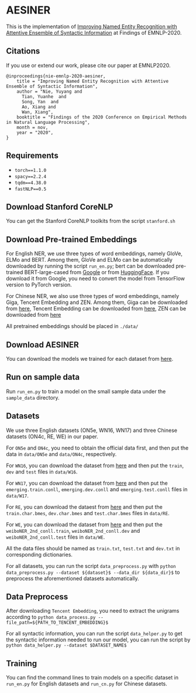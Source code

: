 # AESINER

This is the implementation of [Improving Named Entity Recognition with Attentive Ensemble of Syntactic Information](https://aclanthology.org/2020.findings-emnlp.378/) at Findings of EMNLP-2020.

## Citations

If you use or extend our work, please cite our paper at EMNLP2020.
```
@inproceedings{nie-emnlp-2020-aesiner,
    title = "Improving Named Entity Recognition with Attentive Ensemble of Syntactic Information",
    author = "Nie, Yuyang and
      Tian, Yuanhe  and
      Song, Yan  and
      Ao, Xiang and
      Wan, Xiang",
    booktitle = "Findings of the 2020 Conference on Empirical Methods in Natural Language Processing",
    month = nov,
    year = "2020",
}
```

## Requirements

- `torch==1.1.0`
- `spacy==2.2.4`
- `tqdm==4.38.0`
- `fastNLP==0.5`

## Download Stanford CoreNLP

You can get the Stanford CoreNLP toolkits from the script `stanford.sh`

## Download Pre-trained Embeddings

For English NER, we use three types of word embeddings, namely GloVe, ELMo and BERT. Among them, GloVe and ELMo can be automatically 
downloaded by running the script `run_en.py`; bert can be downloaded pre-trained BERT-large-cased 
from [Google](https://github.com/google-research/bert) or from [HuggingFace](https://s3.amazonaws.com/models.huggingface.co/bert/bert-large-cased.tar.gz). 
If you download it from Google, you need to convert the model from TensorFlow version to PyTorch version.

For Chinese NER, we also use three types of word embeddings, namely Giga, Tencent Embedding and ZEN. Among them, Giga can be downloaded from [here](https://github.com/jiesutd/LatticeLSTM), 
Tencent Embedding can be downloaded from [here](https://ai.tencent.com/ailab/nlp/zh/embedding.html), ZEN can be downloaded from [here](https://github.com/sinovation/ZEN)

All pretrained embeddings should be placed in `./data/`

## Download AESINER

You can download the models we trained for each dataset from [here](data/aesiner.md). 

## Run on sample data

Run `run_en.py` to train a model on the small sample data under the `sample_data` directory.

## Datasets

We use three English datasets (ON5e, WN16, WN17) and three Chinese datasets (ON4c, RE, WE) in our paper. 

For `ON5e` and `ON4c`, you need to obtain the official data first, and then put the data in `data/ON5e` and `data/ON4c`, respectively.

For `WN16`, you can download the dataset from [here](https://github.com/aritter/twitter_nlp/tree/master/data/annotated/wnut16/data) and then put the `train`, `dev` and  `test` files in `data/W16`.

For `WN17`, you can download the dataset from [here](https://github.com/gaguilar/NER-WNUT17/tree/master/data) and then put the `emerging.train.conll`, `emerging.dev.conll` and `emerging.test.conll` files in `data/W17`. 

For `RE`, you can download the dataest from [here](https://github.com/jiesutd/LatticeLSTM/tree/master/ResumeNER) and then put the `train.char.bmes`, `dev.char.bmes` and `test.char.bmes` files in `data/RE`.

For `WE`, you can download the dataset from [here](https://github.com/hltcoe/golden-horse/tree/master/data) and then put the `weiboNER_2nd_conll.train`, `weiboNER_2nd_conll.dev` and `weiboNER_2nd_conll.test` files in `data/WE`.

All the data files should be named as `train.txt`, `test.txt` and `dev.txt` in corresponding dictionaries. 

For all datasets, you can run the script `data_preprocess.py` with `python data_preprocess.py --dataset ${dataset}$ --data_dir ${data_dir}$` to preprocess the aforementioned datasets automatically.

## Data Preprocess

After downloading `Tencent Embedding`, you need to extract the unigrams according to `python data_process.py --file_path=${PATH_TO_TENCENT_EMBEDDING}$`

For all syntactic information, you can run the script `data_helper.py` to get the syntactic information needed to run our model, you can run the script by `python data_helper.py --dataset $DATASET_NAME$`

## Training

You can find the command lines to train models on a specific dataset in `run_en.py` for English datasets and `run_cn.py` for Chinese datasets. 

